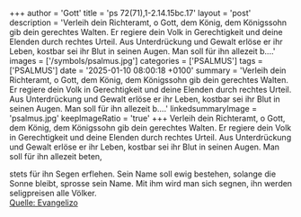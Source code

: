 +++
author = 'Gott'
title = 'ps 72(71),1-2.14.15bc.17'
layout = 'post'
description = 'Verleih dein Richteramt, o Gott, dem König, dem Königssohn gib dein gerechtes Walten. Er regiere dein Volk in Gerechtigkeit und deine Elenden durch rechtes Urteil.  Aus Unterdrückung und Gewalt erlöse er ihr Leben, kostbar sei ihr Blut in seinen Augen. Man soll für ihn allezeit b....'
images = ['/symbols/psalmus.jpg']
categories = ['PSALMUS']
tags = ['PSALMUS']
date = '2025-01-10 08:00:18 +0100'
summary = 'Verleih dein Richteramt, o Gott, dem König, dem Königssohn gib dein gerechtes Walten. Er regiere dein Volk in Gerechtigkeit und deine Elenden durch rechtes Urteil.  Aus Unterdrückung und Gewalt erlöse er ihr Leben, kostbar sei ihr Blut in seinen Augen. Man soll für ihn allezeit b....'
linkedsummaryImage = 'psalmus.jpg'
keepImageRatio = 'true'
+++
Verleih dein Richteramt, o Gott, dem König, dem Königssohn gib dein gerechtes Walten.
Er regiere dein Volk in Gerechtigkeit und deine Elenden durch rechtes Urteil. 
Aus Unterdrückung und Gewalt erlöse er ihr Leben, kostbar sei ihr Blut in seinen Augen.
Man soll für ihn allezeit beten,

stets für ihn Segen erflehen.<!--more-->
Sein Name soll ewig bestehen, solange die Sonne bleibt, sprosse sein Name. Mit ihm wird man sich segnen, ihn werden seligpreisen alle Völker.<br> [Quelle: Evangelizo](https://evangeliumtagfuertag.org/DE/gospel)